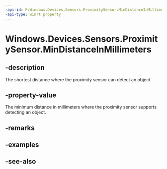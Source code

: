 ----api-id: P:Windows.Devices.Sensors.ProximitySensor.MinDistanceInMillimeters
-api-type: winrt property
---<!-- Property syntaxpublic Windows.Foundation.IReference<uint> MinDistanceInMillimeters { get; }--># Windows.Devices.Sensors.ProximitySensor.MinDistanceInMillimeters## -descriptionThe shortest distance where the proximity sensor can detect an object.## -property-valueThe minimum distance in millimeters where the proximity sensor supports detecting an object.## -remarks## -examples## -see-also